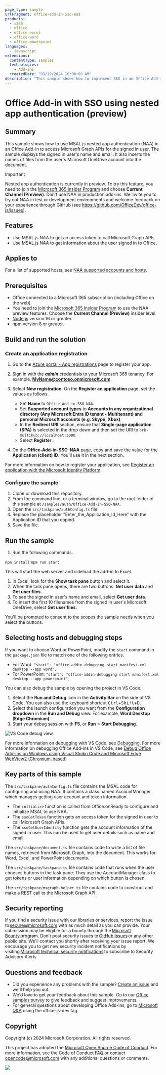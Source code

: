 ```yaml
---
page_type: sample
urlFragment: office-add-in-sso-naa
products:
  - m365
  - office
  - office-excel
  - office-word
  - office-powerpoint
languages:
  - javascript
extensions:
  contentType: samples
  technologies:
    - Add-ins
  createdDate: "03/19/2024 10:00:00 AM"
description: "This sample shows how to implement SSO in an Office Add-in by using nested app authentication."
---
```


# Office Add-in with SSO using nested app authentication (preview)

## Summary

This sample shows how to use MSAL.js nested app authentication (NAA) in an Office Add-in to access Microsoft Graph APIs for the signed in user. The sample displays the signed in user's name and email. It also inserts the names of files from the user's Microsoft OneDrive account into the document.

> [!IMPORTANT]
> Nested app authentication is currently in preview. To try this feature, you need to join the [Microsoft 365 Insider Program](https://insider.microsoft365.com/join) and choose **Current Channel (Preview)**. Don't use NAA in production add-ins. We invite you to try out NAA in test or development environments and welcome feedback on your experience through GitHub (see https://github.com/OfficeDev/office-js/issues).

## Features

- Use MSAL.js NAA to get an access token to call Microsoft Graph APIs.
- Use MSAL.js NAA to get information about the user signed in to Office.

## Applies to

For a list of supported hosts, see [NAA supported accounts and hosts](https://learn.microsoft.com/office/dev/add-ins/develop/enable-nested-app-authentication-in-your-add-in#naa-supported-accounts-and-hosts).

## Prerequisites

- Office connected to a Microsoft 365 subscription (including Office on the web).
- You need to join the [Microsoft 365 Insider Program](https://insider.microsoft365.com/join) to use the NAA preview features. Choose the **Current Channel (Preview)** insider level.
- [Node.js](https://nodejs.org/) version 16 or greater.
- [npm](https://docs.npmjs.com/downloading-and-installing-node-js-and-npm) version 8 or greater.

## Build and run the solution

### Create an application registration

1. Go to the [Azure portal - App registrations](https://go.microsoft.com/fwlink/?linkid=2083908) page to register your app.
1. Sign in with the ***admin*** credentials to your Microsoft 365 tenancy. For example, **MyName@contoso.onmicrosoft.com**.
1. Select **New registration**. On the **Register an application** page, set the values as follows.

    - Set **Name** to `Office-Add-in-SSO-NAA`.
    - Set **Supported account types** to **Accounts in any organizational directory (Any Microsoft Entra ID tenant - Multitenant) and personal Microsoft accounts (e.g. Skype, Xbox)**.
    - In the **Redirect URI** section, ensure that **Single-page application (SPA)** is selected in the drop down and then set the URI to `brk-multihub://localhost:3000`.
    - Select **Register**.

1. On the **Office-Add-in-SSO-NAA** page, copy and save the value for the **Application (client) ID**. You'll use it in the next section.

For more information on how to register your application, see [Register an application with the Microsoft Identity Platform](https://learn.microsoft.com/graph/auth-register-app-v2).

### Configure the sample

1. Clone or download this repository.
1. From the command line, or a terminal window, go to the root folder of this sample at `/samples/auth/Office-Add-in-SSO-NAA`.
1. Open the `src/taskpane/authConfig.ts` file.
1. Replace the placeholder "Enter_the_Application_Id_Here" with the Application ID that you copied.
1. Save the file.

## Run the sample

1. Run the following commands.

`npm install`
`npm run start`

This will start the web server and sideload the add-in to Excel.

1. In Excel, look for the **Show task pane** button and select it.
1. When the task pane opens, there are two buttons: **Get user data** and **Get user files**.
1. To see the signed in user's name and email, select **Get user data**.
1. To insert the first 10 filenames from the signed in user's Microsoft OneDrive, select **Get user files**.

You'll be prompted to consent to the scopes the sample needs when you select the buttons.  

## Selecting hosts and debugging steps

If you want to choose Word or PowerPoint, modify the `start` command in the `package.json` file to match one of the following entries.

- For Word: `"start": "office-addin-debugging start manifest.xml desktop --app word",`
- For PowerPoint: `"start": "office-addin-debugging start manifest.xml desktop --app powerpoint",`

You can also debug the sample by opening the project in VS Code.

1. Select the **Run and Debug** icon in the **Activity Bar** on the side of VS Code. You can also use the keyboard shortcut <kbd>Ctrl</kbd>+<kbd>Shift</kbd>+<kbd>D</kbd>.
1. Select the launch configuration you want from the **Configuration dropdown** in the **Run and Debug** view. For example, **Word Desktop (Edge Chromium)**.
1. Start your debug session with **F5**, or **Run** > **Start Debugging**.

![VS Code debug view](./assets/vs-code-debug-view.png)

For more information on debugging with VS Code, see [Debugging](https://code.visualstudio.com/Docs/editor/debugging). For more information on debugging Office Add-ins in VS Code, see [Debug Office Add-ins on Windows using Visual Studio Code and Microsoft Edge WebView2 (Chromium-based)](https://learn.microsoft.com/office/dev/add-ins/testing/debug-desktop-using-edge-chromium)

## Key parts of this sample

The `src/taskpane/authConfig.ts` file contains the MSAL code for configuring and using NAA. It contains a class named AccountManager which manages getting user account and token information.

- The `initialize` function is called from Office.onReady to configure and initialize MSAL to use NAA.
- The `ssoGetToken` function gets an access token for the signed in user to call Microsoft Graph APIs.
- The `ssoGetUserIdentity` function gets the account information of the signed in user. This can be used to get user details such as name and email.

The `src/taskpane/document.ts` file contains code to write a list of file names, retrieved from Microsoft Graph, into the document. This works for Word, Excel, and PowerPoint documents.

The `src/taskpane/taskpane.ts` file contains code that runs when the user chooses buttons in the task pane. They use the AccountManager class to get tokens or user information depending on which button is chosen.

The `src/taskpane/msgraph-helper.ts` file contains code to construct and make a REST call to the Microsoft Graph API.

## Security reporting

If you find a security issue with our libraries or services, report the issue to [secure@microsoft.com](mailto:secure@microsoft.com) with as much detail as you can provide. Your submission may be eligible for a bounty through the [Microsoft Bounty](https://aka.ms/bugbounty) program. Don't post security issues to [GitHub Issues](https://github.com/AzureAD/microsoft-authentication-library-for-android/issues) or any other public site. We'll contact you shortly after receiving your issue report. We encourage you to get new security incident notifications by visiting [Microsoft technical security notifications](https://technet.microsoft.com/security/dd252948) to subscribe to Security Advisory Alerts.

## Questions and feedback

- Did you experience any problems with the sample? [Create an issue](https://github.com/OfficeDev/Office-Add-in-samples/issues/new/choose) and we'll help you out.
- We'd love to get your feedback about this sample. Go to our [Office samples survey](https://aka.ms/OfficeSamplesSurvey) to give feedback and suggest improvements.
- For general questions about developing Office Add-ins, go to [Microsoft Q&A](https://learn.microsoft.com/answers/topics/office-js-dev.html) using the office-js-dev tag.

## Copyright

Copyright (c) 2024 Microsoft Corporation. All rights reserved.

This project has adopted the [Microsoft Open Source Code of Conduct](https://opensource.microsoft.com/codeofconduct/). For more information, see the [Code of Conduct FAQ](https://opensource.microsoft.com/codeofconduct/faq/) or contact [opencode@microsoft.com](mailto:opencode@microsoft.com) with any additional questions or comments.

<img src="https://pnptelemetry.azurewebsites.net/pnp-officeaddins/samples/office-add-in-sso-naa" />

